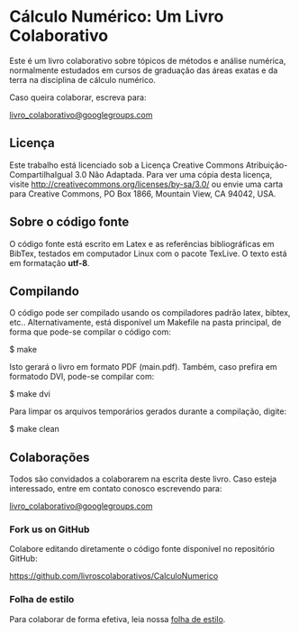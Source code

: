 # Cálculo Numérico: Um Livro Colaborativo

Este é um livro colaborativo sobre tópicos de métodos e análise numérica, normalmente estudados em cursos de graduação das áreas exatas e da terra na disciplina de cálculo numérico.

Caso queira colaborar, escreva para:

livro_colaborativo@googlegroups.com

## Licença
Este trabalho está licenciado sob a Licença Creative Commons Atribuição-CompartilhaIgual 3.0 Não Adaptada. Para ver uma cópia desta licença, visite http://creativecommons.org/licenses/by-sa/3.0/ ou envie uma carta para Creative Commons, PO Box 1866, Mountain View, CA 94042, USA.

## Sobre o código fonte
O código fonte está escrito em Latex e as referências bibliográficas em BibTex, testados em computador Linux com o pacote TexLive. O texto está em formatação **utf-8**.

## Compilando
O código pode ser compilado usando os compiladores padrão latex, bibtex, etc.. Alternativamente, está disponível um Makefile na pasta principal, de forma que pode-se compilar o código com:

$ make

Isto gerará o livro em formato PDF (main.pdf). Também, caso prefira em formatodo DVI, pode-se compilar com:

$ make dvi

Para limpar os arquivos temporários gerados durante a compilação, digite:

$ make clean

## Colaborações
Todos são convidados a colaborarem na escrita deste livro. Caso esteja interessado, entre em contato conosco escrevendo para:

livro_colaborativo@googlegroups.com

### Fork us on GitHub
Colabore editando diretamente o código fonte disponível no repositório GitHub:

https://github.com/livroscolaborativos/CalculoNumerico

### Folha de estilo
Para colaborar de forma efetiva, leia nossa [folha de estilo](https://github.com/livroscolaborativos/CalculoNumerico/blob/master/FOLHA_DE_ESTILO.md).
